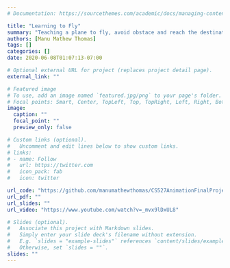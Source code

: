 ```yaml
---
# Documentation: https://sourcethemes.com/academic/docs/managing-content/

title: "Learning to Fly"
summary: "Teaching a plane to fly, avoid obstace and reach the destination using Genetic Algorithm"
authors: [Manu Mathew Thomas]
tags: []
categories: []
date: 2020-06-08T01:07:13-07:00

# Optional external URL for project (replaces project detail page).
external_link: ""

# Featured image
# To use, add an image named `featured.jpg/png` to your page's folder.
# Focal points: Smart, Center, TopLeft, Top, TopRight, Left, Right, BottomLeft, Bottom, BottomRight.
image:
  caption: ""
  focal_point: ""
  preview_only: false

# Custom links (optional).
#   Uncomment and edit lines below to show custom links.
# links:
# - name: Follow
#   url: https://twitter.com
#   icon_pack: fab
#   icon: twitter

url_code: "https://github.com/manumathewthomas/CS527AnimationFinalProject"
url_pdf: ""
url_slides: ""
url_video: "https://www.youtube.com/watch?v=_mvx9lDxUL8"

# Slides (optional).
#   Associate this project with Markdown slides.
#   Simply enter your slide deck's filename without extension.
#   E.g. `slides = "example-slides"` references `content/slides/example-slides.md`.
#   Otherwise, set `slides = ""`.
slides: ""
---
```

